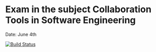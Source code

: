 # Exam in the subject Collaboration Tools in Software Engineering
Date: June 4th

[![Build Status](https://travis-ci.com/janerikkonksi/cse-exam.svg?branch=dev)](https://travis-ci.com/janerikkonksi/cse-exam)
